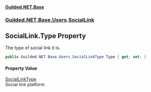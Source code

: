 
#### [Guilded.NET.Base](Guilded_NET_Base 'Guilded.NET.Base')
### [Guilded.NET.Base.Users](Guilded_NET_Base#Guilded_NET_Base_Users 'Guilded.NET.Base.Users').[SocialLink](SocialLink 'Guilded.NET.Base.Users.SocialLink')
## SocialLink.Type Property

The type of social link it is.
```csharp
public Guilded.NET.Base.Users.SocialLinkType Type { get; set; }
```


#### Property Value
[SocialLinkType](SocialLinkType 'Guilded.NET.Base.Users.SocialLinkType')  
Social link platform